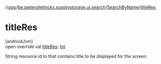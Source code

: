 //[app](../../../index.md)/[be.pieterpletinckx.supplystorage.ui.search](../index.md)/[SearchByName](index.md)/[titleRes](title-res.md)

# titleRes

[androidJvm]\
open override val [titleRes](title-res.md): [Int](https://kotlinlang.org/api/latest/jvm/stdlib/kotlin/-int/index.html)

String resource id to that contains title to be displayed for the screen.
